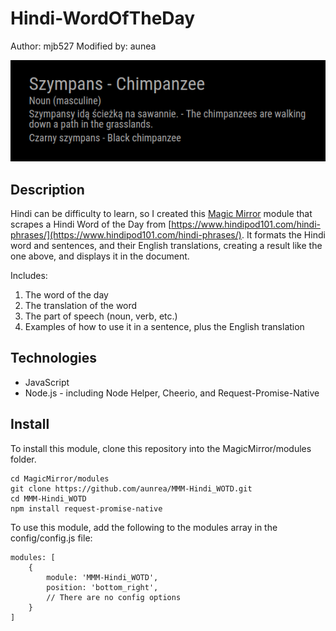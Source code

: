 # Hindi-WordOfTheDay

Author: mjb527 Modified by: aunea

![Example of Result](/img/Word-of-the-Day-Example.png)

## Description

Hindi can be difficulty to learn, so I created this [Magic Mirror](https://github.com/MichMich/MagicMirror) module that scrapes a Hindi Word of the Day from [https://www.hindipod101.com/hindi-phrases/](https://www.hindipod101.com/hindi-phrases/). It formats the Hindi word and sentences, and their English translations, creating a result like the one above, and displays it in the document.

Includes:
1. The word of the day
2. The translation of the word
3. The part of speech (noun, verb, etc.)
4. Examples of how to use it in a sentence, plus the English translation

## Technologies

* JavaScript
* Node.js - including Node Helper, Cheerio, and Request-Promise-Native


## Install

To install this module, clone this repository into the MagicMirror/modules folder.

```
cd MagicMirror/modules
git clone https://github.com/aunrea/MMM-Hindi_WOTD.git
cd MMM-Hindi_WOTD
npm install request-promise-native
```
To use this module, add the following to the modules array in the config/config.js file:

```
modules: [
    {
        module: 'MMM-Hindi_WOTD',
        position: 'bottom_right',
        // There are no config options
    }
]
```
